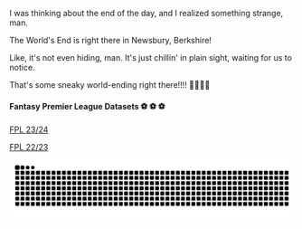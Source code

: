 I was thinking about the end of the day, and I realized something strange, man. 

The World's End is right there in Newsbury, Berkshire! 

Like, it's not even hiding, man. It's just chillin' in plain sight, waiting for us to notice. 

That's some sneaky world-ending right there!!!! 🤯🤯🤯🤯

#### Fantasy Premier League Datasets ⚽ ⚽ ⚽ 

[FPL 23/24](https://www.kaggle.com/datasets/meraxes10/fantasy-premier-league-dataset-2023-2024)

[FPL 22/23](https://www.kaggle.com/datasets/meraxes10/fantasy-premier-league-dataset-2022-2023)

<picture>
  <source media="(prefers-color-scheme: dark)" srcset="https://raw.githubusercontent.com/ma2za/ma2za/output/github-contribution-grid-snake-dark.svg">
  <source media="(prefers-color-scheme: light)" srcset="https://raw.githubusercontent.com/ma2za/ma2za/output/github-contribution-grid-snake.svg">
  <img alt="github contribution grid snake animation" src="https://raw.githubusercontent.com/ma2za/ma2za/output/github-contribution-grid-snake.svg">
</picture>
